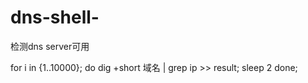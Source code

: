 # dns-shell-
检测dns server可用

for i in {1..10000};
do
    dig +short 域名 | grep ip >> result;
    sleep 2
done;
